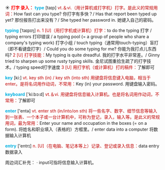 ☀ <font color="red">**打字 录入：**</font>
<font color="sky blue">**type**</font> [taɪp] 
<font color="#c00000">vt.＆vi.（用计算机或打字机）打字。是此义的常规用词：</font>How fast can you type? 你打字有多快？/ Has that report been typed up yet? 那份报告打出来没有？/ She typed her password in. 她键入自己的密码。
           
<font color="sky blue">**typing**</font> [ˈtaɪpɪŋ]
<font color="#c00000">n. 1 [U]（用打字机或计算机）打字：</font>to do the typing 打字 / typing errors 打印错误 / a typing pool (= a group of people who share a company's typing work) 打字小组 / touch typing（通常用touch-typing）盲打（即不看键盘打字）/ Could you do some typing for me? 你能为我打点儿东西吗? <font color="#c00000">2 [U] 打字技能：</font>My typing is quite dreadful. 我的打字水平非常差。/ Ginny tried to sharpen up some rusty typing skills. 金尼试图重拾生疏了的打字技术。/ typing speed打字速度 <font color="#c00000">3 [U] 用打字机（或计算机）打的稿件：</font>了解即可

<font color="sky blue">**key**</font> [ki:] 
<font color="#c00000">vt. key sth (in) / key sth (into sth) 用键盘将信息键入电脑，相当于enter。是将名词用作动词，不常用：</font>Key (in) your password. 用键盘输入密码。

<font color="sky blue">**keyboard**</font> ['ki:bɔ:d] 
<font color="#c00000">vt.＆vi. 用键盘将信息输入计算机。也是将名词用作动词，不常用：</font>了解即可

<font color="sky blue">**enter**</font> ['entə] 
<font color="#c00000">vt. enter sth (in/into/on sth) 将一些名字、数字、细节信息等输入到一张表、一个本子或一台计算机中，可称为登记，录入，输入等。是此义的常规用词，最为常用：</font>Enter your name and occupation in the boxes (= on a form). 将姓名和职业填入（表格的）方框里。/ enter data into a computer 将数据输入计算机
           
<font color="sky blue">**entry**</font> ['entrɪ] 
<font color="#c00000">n. [U]（在电脑、笔记本等上）记录、登记或录入信息：</font>data entry 数据录入

周边词汇补充：
· input可指将信息输入计算机。